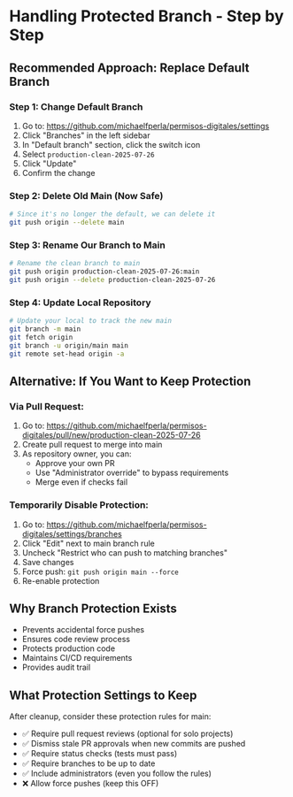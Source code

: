# Handling Protected Branch - Step by Step

## Recommended Approach: Replace Default Branch

### Step 1: Change Default Branch
1. Go to: https://github.com/michaelfperla/permisos-digitales/settings
2. Click "Branches" in the left sidebar
3. In "Default branch" section, click the switch icon
4. Select `production-clean-2025-07-26`
5. Click "Update"
6. Confirm the change

### Step 2: Delete Old Main (Now Safe)
```bash
# Since it's no longer the default, we can delete it
git push origin --delete main
```

### Step 3: Rename Our Branch to Main
```bash
# Rename the clean branch to main
git push origin production-clean-2025-07-26:main
git push origin --delete production-clean-2025-07-26
```

### Step 4: Update Local Repository
```bash
# Update your local to track the new main
git branch -m main
git fetch origin
git branch -u origin/main main
git remote set-head origin -a
```

## Alternative: If You Want to Keep Protection

### Via Pull Request:
1. Go to: https://github.com/michaelfperla/permisos-digitales/pull/new/production-clean-2025-07-26
2. Create pull request to merge into main
3. As repository owner, you can:
   - Approve your own PR
   - Use "Administrator override" to bypass requirements
   - Merge even if checks fail

### Temporarily Disable Protection:
1. Go to: https://github.com/michaelfperla/permisos-digitales/settings/branches
2. Click "Edit" next to main branch rule
3. Uncheck "Restrict who can push to matching branches"
4. Save changes
5. Force push: `git push origin main --force`
6. Re-enable protection

## Why Branch Protection Exists
- Prevents accidental force pushes
- Ensures code review process
- Protects production code
- Maintains CI/CD requirements
- Provides audit trail

## What Protection Settings to Keep
After cleanup, consider these protection rules for main:
- ✅ Require pull request reviews (optional for solo projects)
- ✅ Dismiss stale PR approvals when new commits are pushed
- ✅ Require status checks (tests must pass)
- ✅ Require branches to be up to date
- ✅ Include administrators (even you follow the rules)
- ❌ Allow force pushes (keep this OFF)